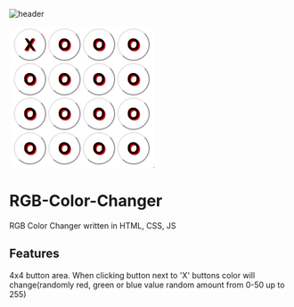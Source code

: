 ![header](https://capsule-render.vercel.app/api?type=rect&color=auto&height=120&section=header&text=color%20changer&fontSize=60&fontAlign=Left)

![](Screen.gif)

# RGB-Color-Changer
RGB Color Changer written in HTML, CSS, JS

## Features
4x4 button area. When clicking button next to 'X' buttons color will change(randomly red, green or blue value random amount from 0-50 up to 255)
